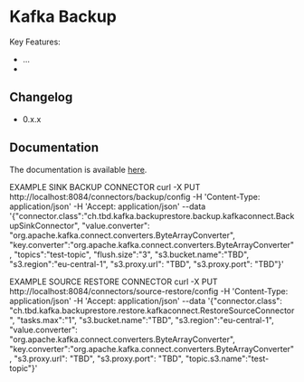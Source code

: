 # Kafka Backup

Key Features:

 * ...
 * 


## Changelog

 * 0.x.x


## Documentation

The documentation is available [here](doc/README.md).

EXAMPLE SINK BACKUP CONNECTOR
curl -X PUT http://localhost:8084/connectors/backup/config -H 'Content-Type: application/json' -H 'Accept: application/json' --data '{"connector.class":"ch.tbd.kafka.backuprestore.backup.kafkaconnect.BackupSinkConnector", "value.converter": "org.apache.kafka.connect.converters.ByteArrayConverter", "key.converter":"org.apache.kafka.connect.converters.ByteArrayConverter", "topics":"test-topic", "flush.size":"3", "s3.bucket.name":"TBD", "s3.region":"eu-central-1", "s3.proxy.url": "TBD", "s3.proxy.port": "TBD"}'

EXAMPLE SOURCE RESTORE CONNECTOR
curl -X PUT http://localhost:8084/connectors/source-restore/config -H 'Content-Type: application/json' -H 'Accept: application/json' --data '{"connector.class": "ch.tbd.kafka.backuprestore.restore.kafkaconnect.RestoreSourceConnector", "tasks.max":"1", "s3.bucket.name":"TBD", "s3.region":"eu-central-1", "value.converter": "org.apache.kafka.connect.converters.ByteArrayConverter", "key.converter":"org.apache.kafka.connect.converters.ByteArrayConverter", "s3.proxy.url": "TBD", "s3.proxy.port": "TBD", "topic.s3.name":"test-topic"}'




